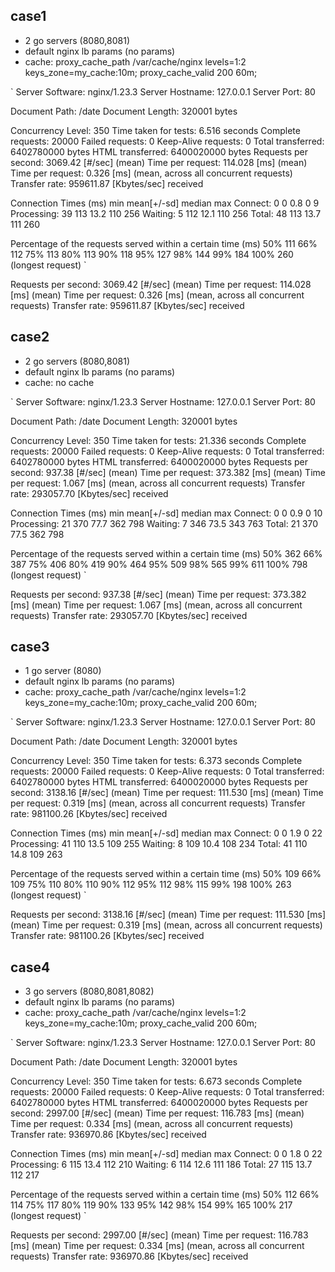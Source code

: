 ## case1
- 2 go servers (8080,8081)
- default nginx lb params (no params)
- cache: proxy_cache_path /var/cache/nginx levels=1:2 keys_zone=my_cache:10m;
         proxy_cache_valid 200 60m;

`
Server Software:        nginx/1.23.3
Server Hostname:        127.0.0.1
Server Port:            80

Document Path:          /date
Document Length:        320001 bytes

Concurrency Level:      350
Time taken for tests:   6.516 seconds
Complete requests:      20000
Failed requests:        0
Keep-Alive requests:    0
Total transferred:      6402780000 bytes
HTML transferred:       6400020000 bytes
Requests per second:    3069.42 [#/sec] (mean)
Time per request:       114.028 [ms] (mean)
Time per request:       0.326 [ms] (mean, across all concurrent requests)
Transfer rate:          959611.87 [Kbytes/sec] received

Connection Times (ms)
              min  mean[+/-sd] median   max
Connect:        0    0   0.8      0       9
Processing:    39  113  13.2    110     256
Waiting:        5  112  12.1    110     256
Total:         48  113  13.7    111     260

Percentage of the requests served within a certain time (ms)
  50%    111
  66%    112
  75%    113
  80%    113
  90%    118
  95%    127
  98%    144
  99%    184
 100%    260 (longest request)
`

Requests per second:    3069.42 [#/sec] (mean)
Time per request:       114.028 [ms] (mean)
Time per request:       0.326 [ms] (mean, across all concurrent requests)
Transfer rate:          959611.87 [Kbytes/sec] received

## case2
- 2 go servers (8080,8081)
- default nginx lb params (no params)
- cache: no cache

`
Server Software:        nginx/1.23.3
Server Hostname:        127.0.0.1
Server Port:            80

Document Path:          /date
Document Length:        320001 bytes

Concurrency Level:      350
Time taken for tests:   21.336 seconds
Complete requests:      20000
Failed requests:        0
Keep-Alive requests:    0
Total transferred:      6402780000 bytes
HTML transferred:       6400020000 bytes
Requests per second:    937.38 [#/sec] (mean)
Time per request:       373.382 [ms] (mean)
Time per request:       1.067 [ms] (mean, across all concurrent requests)
Transfer rate:          293057.70 [Kbytes/sec] received

Connection Times (ms)
              min  mean[+/-sd] median   max
Connect:        0    0   0.9      0      10
Processing:    21  370  77.7    362     798
Waiting:        7  346  73.5    343     763
Total:         21  370  77.5    362     798

Percentage of the requests served within a certain time (ms)
  50%    362
  66%    387
  75%    406
  80%    419
  90%    464
  95%    509
  98%    565
  99%    611
 100%    798 (longest request)
`

Requests per second:    937.38 [#/sec] (mean)
Time per request:       373.382 [ms] (mean)
Time per request:       1.067 [ms] (mean, across all concurrent requests)
Transfer rate:          293057.70 [Kbytes/sec] received


## case3
- 1 go server (8080)
- default nginx lb params (no params)
- cache: proxy_cache_path /var/cache/nginx levels=1:2 keys_zone=my_cache:10m;
         proxy_cache_valid 200 60m;

`
Server Software:        nginx/1.23.3
Server Hostname:        127.0.0.1
Server Port:            80

Document Path:          /date
Document Length:        320001 bytes

Concurrency Level:      350
Time taken for tests:   6.373 seconds
Complete requests:      20000
Failed requests:        0
Keep-Alive requests:    0
Total transferred:      6402780000 bytes
HTML transferred:       6400020000 bytes
Requests per second:    3138.16 [#/sec] (mean)
Time per request:       111.530 [ms] (mean)
Time per request:       0.319 [ms] (mean, across all concurrent requests)
Transfer rate:          981100.26 [Kbytes/sec] received

Connection Times (ms)
              min  mean[+/-sd] median   max
Connect:        0    0   1.9      0      22
Processing:    41  110  13.5    109     255
Waiting:        8  109  10.4    108     234
Total:         41  110  14.8    109     263

Percentage of the requests served within a certain time (ms)
  50%    109
  66%    109
  75%    110
  80%    110
  90%    112
  95%    112
  98%    115
  99%    198
 100%    263 (longest request)
`

Requests per second:    3138.16 [#/sec] (mean)
Time per request:       111.530 [ms] (mean)
Time per request:       0.319 [ms] (mean, across all concurrent requests)
Transfer rate:          981100.26 [Kbytes/sec] received

## case4
- 3 go servers (8080,8081,8082)
- default nginx lb params (no params)
- cache: proxy_cache_path /var/cache/nginx levels=1:2 keys_zone=my_cache:10m;
         proxy_cache_valid 200 60m;

`
Server Software:        nginx/1.23.3
Server Hostname:        127.0.0.1
Server Port:            80

Document Path:          /date
Document Length:        320001 bytes

Concurrency Level:      350
Time taken for tests:   6.673 seconds
Complete requests:      20000
Failed requests:        0
Keep-Alive requests:    0
Total transferred:      6402780000 bytes
HTML transferred:       6400020000 bytes
Requests per second:    2997.00 [#/sec] (mean)
Time per request:       116.783 [ms] (mean)
Time per request:       0.334 [ms] (mean, across all concurrent requests)
Transfer rate:          936970.86 [Kbytes/sec] received

Connection Times (ms)
              min  mean[+/-sd] median   max
Connect:        0    0   1.8      0      22
Processing:     6  115  13.4    112     210
Waiting:        6  114  12.6    111     186
Total:         27  115  13.7    112     217

Percentage of the requests served within a certain time (ms)
  50%    112
  66%    114
  75%    117
  80%    119
  90%    133
  95%    142
  98%    154
  99%    165
 100%    217 (longest request)
`

Requests per second:    2997.00 [#/sec] (mean)
Time per request:       116.783 [ms] (mean)
Time per request:       0.334 [ms] (mean, across all concurrent requests)
Transfer rate:          936970.86 [Kbytes/sec] received
